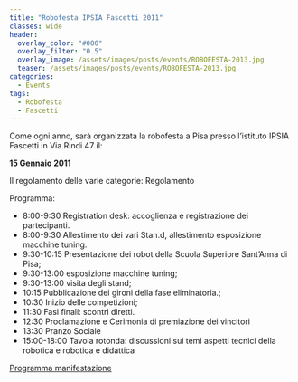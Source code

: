 ```yaml
---
title: "Robofesta IPSIA Fascetti 2011"
classes: wide
header:
  overlay_color: "#000"
  overlay_filter: "0.5"
  overlay_image: /assets/images/posts/events/ROBOFESTA-2013.jpg
  teaser: /assets/images/posts/events/ROBOFESTA-2013.jpg
categories:
  - Events
tags:
  - Robofesta
  - Fascetti
---
```


Come ogni anno, sarà organizzata la robofesta a Pisa presso l’istituto IPSIA Fascetti in Via Rindi 47 il:

**15 Gennaio 2011**

Il regolamento delle varie categorie: Regolamento

Programma:
* 8:00-9:30 Registration desk: accoglienza e registrazione dei partecipanti.
* 8:00-9:30 Allestimento dei vari Stan.d, allestimento esposizione macchine tuning.
* 9:30-10:15 Presentazione dei robot della Scuola Superiore Sant’Anna di Pisa;
* 9:30-13:00 esposizione macchine tuning;
* 9:30-13:00 visita degli stand;
* 10:15 Pubblicazione dei gironi della fase eliminatoria.;
* 10:30 Inizio delle competizioni;
* 11:30 Fasi finali: scontri diretti.
* 12:30 Proclamazione e Cerimonia di premiazione dei vincitori
* 13:30 Pranzo Sociale
* 15:00-18:00 Tavola rotonda: discussioni sui temi aspetti tecnici della robotica e robotica e didattica

[Programma manifestazione](http://www.ipsiafascetti.it/Programma.pdf)